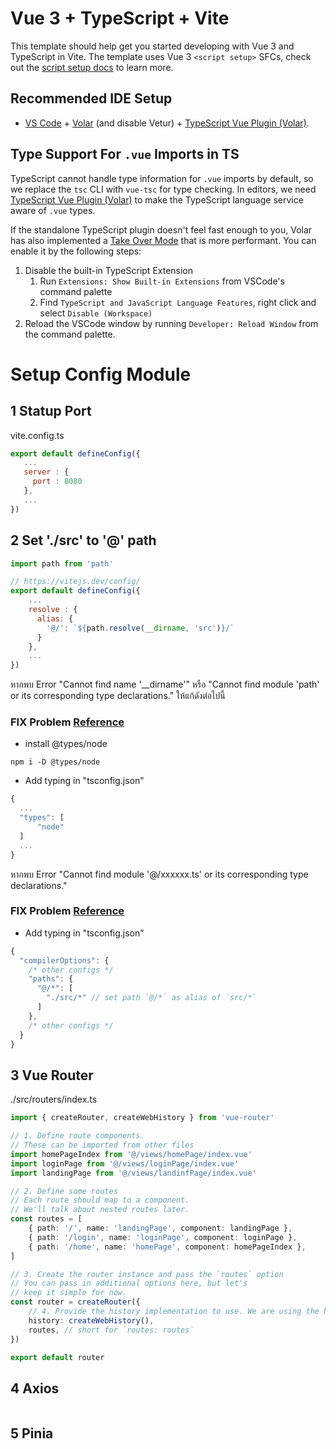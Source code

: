 # Vue 3 + TypeScript + Vite

This template should help get you started developing with Vue 3 and TypeScript in Vite. The template uses Vue 3 `<script setup>` SFCs, check out the [script setup docs](https://v3.vuejs.org/api/sfc-script-setup.html#sfc-script-setup) to learn more.

## Recommended IDE Setup

-   [VS Code](https://code.visualstudio.com/) + [Volar](https://marketplace.visualstudio.com/items?itemName=Vue.volar) (and disable Vetur) + [TypeScript Vue Plugin (Volar)](https://marketplace.visualstudio.com/items?itemName=Vue.vscode-typescript-vue-plugin).

## Type Support For `.vue` Imports in TS

TypeScript cannot handle type information for `.vue` imports by default, so we replace the `tsc` CLI with `vue-tsc` for type checking. In editors, we need [TypeScript Vue Plugin (Volar)](https://marketplace.visualstudio.com/items?itemName=Vue.vscode-typescript-vue-plugin) to make the TypeScript language service aware of `.vue` types.

If the standalone TypeScript plugin doesn't feel fast enough to you, Volar has also implemented a [Take Over Mode](https://github.com/johnsoncodehk/volar/discussions/471#discussioncomment-1361669) that is more performant. You can enable it by the following steps:

1. Disable the built-in TypeScript Extension
    1. Run `Extensions: Show Built-in Extensions` from VSCode's command palette
    2. Find `TypeScript and JavaScript Language Features`, right click and select `Disable (Workspace)`
2. Reload the VSCode window by running `Developer: Reload Window` from the command palette.

# Setup Config Module

## 1 Statup Port

vite.config.ts

```javascript
export default defineConfig({
   ...
   server : {
     port : 8080
   },
   ...
})

```

## 2 Set './src' to '@' path

```javascript
import path from 'path'

// https://vitejs.dev/config/
export default defineConfig({
    ...
    resolve : {
      alias: {
        '@/': `${path.resolve(__dirname, 'src')}/`
      }
    },
    ...
})
```

หากพบ Error "Cannot find name '\_\_dirname'" หรือ "Cannot find module 'path' or its corresponding type declarations." ให้แก้ดังต่อไปนี้

### FIX Problem [Reference](https://bobbyhadz.com/blog/typescript-export-interface)

-   install @types/node

```npm
npm i -D @types/node
```

-   Add typing in "tsconfig.json"

```javascript
{
  ...
  "types": [
      "node"
  ]
  ...
}
```

หากพบ Error "Cannot find module '@/xxxxxx.ts' or its corresponding type declarations."

### FIX Problem [Reference](https://stackoverflow.com/questions/54839057/vscode-showing-cannot-find-module-ts-error-for-vue-import-while-compiling-doe)

-   Add typing in "tsconfig.json"

```typescript
{
  "compilerOptions": {
    /* other configs */
    "paths": {
      "@/*": [
        "./src/*" // set path `@/*` as alias of `src/*`
      ]
    },
    /* other configs */
  }
}
```

## 3 Vue Router

./src/routers/index.ts

```ts
import { createRouter, createWebHistory } from 'vue-router'

// 1. Define route components.
// These can be imported from other files
import homePageIndex from '@/views/homePage/index.vue'
import loginPage from '@/views/loginPage/index.vue'
import landingPage from '@/views/landinfPage/index.vue'

// 2. Define some routes
// Each route should map to a component.
// We'll talk about nested routes later.
const routes = [
    { path: '/', name: 'landingPage', component: landingPage },
    { path: '/login', name: 'loginPage', component: loginPage },
    { path: '/home', name: 'homePage', component: homePageIndex },
]

// 3. Create the router instance and pass the `routes` option
// You can pass in additional options here, but let's
// keep it simple for now.
const router = createRouter({
    // 4. Provide the history implementation to use. We are using the hash history for simplicity here.
    history: createWebHistory(),
    routes, // short for `routes: routes`
})

export default router
```

## 4 Axios

```javascript

```

## 5 Pinia

```javascript

```
